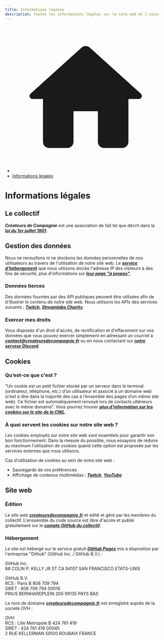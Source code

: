 ```yaml
---
title: Informations légales
description: Toutes les informations légales sur le site web et l'association
---
```


<nav aria-label="breadcrumbs" className="page-breadcrumbs">
  <ul className="breadcrumbs">
    <li className="breadcrumbs__item">
      <a className="breadcrumbs__link" href="/">
        <svg viewBox="0 0 24 24" className="breadcrumbs-home">
          <path d="M10 19v-5h4v5c0 .55.45 1 1 1h3c.55 0 1-.45 1-1v-7h1.7c.46 0 .68-.57.33-.87L12.67 3.6c-.38-.34-.96-.34-1.34 0l-8.36 7.53c-.34.3-.13.87.33.87H5v7c0 .55.45 1 1 1h3c.55 0 1-.45 1-1z" fill="currentColor">
          </path>
        </svg>
      </a>
    </li>
    <li className="breadcrumbs__item">
      <a className="breadcrumbs__link" href="/informations-legales">Informations légales</a>
    </li>
  </ul>
</nav>

<h1 className="text--center">Informations légales</h1>

## Le collectif

***Créateurs de Compagnie*** est une association de fait tel que décrit dans la [***loi du 1er juillet 1901***](https://www.legifrance.gouv.fr/loda/id/LEGITEXT000006069570/).

## Gestion des données

Nous ne receuillons ni ne stockons les données personnelles de nos utilisateurs au travers de l'utilisation de notre site web. Le [***service d'hébergement***](/informations-legales#hébergement) que nous utilisons stocke l'adresse IP des visiteurs à des fins de sécurité, plus d'informations sur [***leur page "à propos"***](https://docs.github.com/fr/pages/getting-started-with-github-pages/about-github-pages#data-collection).

### Données tierces

Des données fournies par des API publiques peuvent être utilisées afin de d'illustrer le contenu de notre site web. Nous utilisons les APIs des services suivants : [***Twitch***](https://www.twitch.tv), [***Streamlabs Charity***](https://streamlabscharity.com).

### Exercer mes droits

Vous disposez d'un droit d'accès, de rectification et d'effacement sur vos données que vous pouvez exercer simplement en adressant un courriel à ***contact@createursdecompagnie.fr*** ou en nous contactant sur [***notre serveur Discord***](https://discord.gg/PN5anHT6P8).

## Cookies

### Qu’est-ce que c'est ?

"Un cookie est un petit fichier stocké par un serveur dans le terminal (ordinateur, téléphone, etc.) d’un utilisateur et associé à un domaine web (c’est à dire dans la majorité des cas à l’ensemble des pages d’un même site web). Ce fichier est automatiquement renvoyé lors de contacts ultérieurs avec le même domaine". Vous pourrez trouver [***plus d'information sur les cookies sur le site de la CNIL***](https://www.cnil.fr/cnil-direct/question/un-cookie-quest-ce-que-cest).

### À quoi servent les cookies sur notre site web ?

Les cookies employés sur notre site web sont essentiels pour garantir son bon fonctionnement. Dans la mesure du possible, nous essayons de réduire au maximum l'utilisation de cookies quand cette option est proposée par les services externes que nous utilisons.

Cas d'utilisation de cookies au sein de notre site web :  
- Sauvegarde de vos préférences
- Affichage de contenus multimédias : [***Twitch***](https://www.twitch.tv/p/fr-fr/legal/privacy-notice/), [***YouTube***](https://policies.google.com/privacy?hl=fr)

## Site web

### Édition

Le site web [***createursdecompagnie.fr***](https://createursdecompagnie.fr) et édité et géré par les membres du collectif. L'enssemble du code source est libre d'accès et publié gratuitement sur le [***compte GitHub du collectif***](https://github.com/createursdecompagnie/createursdecompagnie.fr).

### Hébergement

Le site est hébergé sur le service gratuit [***GitHub Pages***](https://docs.github.com/fr/pages/getting-started-with-github-pages/about-github-pages) mis à disposition par l'entreprise "Github" (GitHub Inc. / GitHub B.V.) :

GitHub Inc.  
88 COLIN P. KELLY JR ST CA 94107 SAN FRANCISCO ETATS-UNIS

GitHub B.V.  
RCS : Paris B 808 709 794  
SIRET : 808 709 794 00016  
PRIUS BERNHARDPLEIN 200 99135 PAYS BAS

Le nom de domaine [***createursdecompagnie.fr***](https://createursdecompagnie.fr) est enregistré auprès de la société OVH :

OVH  
RCS : Lille Metropole B 424 761 419  
SIRET : 424 761 419 00045  
2 RUE KELLERMAN 59100 ROUBAIX FRANCE